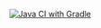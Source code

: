 [![Java CI with Gradle](https://github.com/AVMihel/m4dz5-1/actions/workflows/gradle.yml/badge.svg)](https://github.com/AVMihel/m4dz5-1/actions/workflows/gradle.yml)
